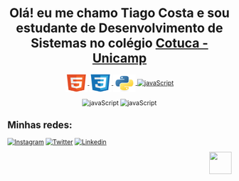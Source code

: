 <div align="center">
  
  <h1>Olá! eu me chamo Tiago Costa e sou estudante de Desenvolvimento de Sistemas no colégio <a href="https://cotuca.unicamp.br/">Cotuca - Unicamp<a/></h1>
</div>

<div align="center">
  
  <a href="https://developer.mozilla.org/pt-BR/docs/Web/HTML">
    <img align="center" alt="HTML" height="40" width="50" src="https://raw.githubusercontent.com/devicons/devicon/master/icons/html5/html5-original.svg" style="max-width: 100%;">
  </a>
  <a href="https://developer.mozilla.org/pt-BR/docs/Web/CSS">
    <img align="center" alt="CSS" height="40" width="50" src="https://raw.githubusercontent.com/devicons/devicon/master/icons/css3/css3-original.svg" style="max-width: 100%;">
  </a>
  <a href="https://www.python.org/">
    <img align="center" alt="Python" height="40" width="50" src="https://raw.githubusercontent.com/devicons/devicon/master/icons/python/python-original.svg" style="max-width: 100%;">
  </a>
  <a href="https://www.javascript.com/">
    <img align="center" alt="javaScript" src="https://media.tenor.com/s1PTNnkaSQsAAAAi/js-java-script.gif" height="40px" width="40px"/>
  </a>
<p></p>
</div>

<div align="center">
  <img height="160em" align="center" alt="javaScript" src="https://github-readme-stats.vercel.app/api?username=tiaguinzero&amp;show_icons=true&amp;theme=transparent"/> 
  <img height="160em" align="center" alt="javaScript" src="https://github-readme-stats.vercel.app/api/top-langs/?username=tiaguinzero&amp;layout=compact&amp;theme=transparent"/>
</div>

<div alight="center">
  <div align="left">

  ## Minhas redes:
      
  [![Instagram](https://img.shields.io/badge/Instagram-E4405F?style=for-the-badge&logo=instagram&logoColor=white)](https://www.instagram.com/tzik.zip/) [![Twitter](https://img.shields.io/badge/Twitter-1DA1F2?style=for-the-badge&logo=twitter&logoColor=white)](https://twitter.com/tiaguinxml) [![Linkedin](https://img.shields.io/badge/LinkedIn-0077B5?style=for-the-badge&logo=linkedin&logoColor=white)](https://www.linkedin.com/in/tiagocos/)
  
  </div>
  <div align="right">
    <a href="https://open.spotify.com/intl-pt/track/2xgvuJvwjnaJHFHb66E3nq?si=2d76f7c313bd4ba7">
      <img alight="rigth" src="https://media4.giphy.com/media/jD8hwElvKGJSVdcBRu/200.gif" width=50px height="50px"/>
    </a>
    
    
  </div>
</div>
